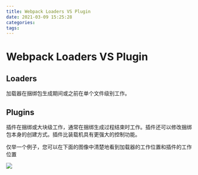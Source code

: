 ```yaml
---
title: Webpack Loaders VS Plugin
date: 2021-03-09 15:25:28
categories:
tags:
---
```


# Webpack Loaders VS Plugin

## Loaders

加载器在捆绑包生成期间或之前在单个文件级别工作。

## Plugins

插件在捆绑或大块级工作，通常在捆绑生成过程结束时工作。插件还可以修改捆绑包本身的创建方式。插件比装载机具有更强大的控制功能。

仅举一个例子，您可以在下面的图像中清楚地看到加载器的工作位置和插件的工作位置

![](https://user-images.githubusercontent.com/18499153/76778096-39507500-67e4-11ea-9d0a-56e12b36d6dc.png)
